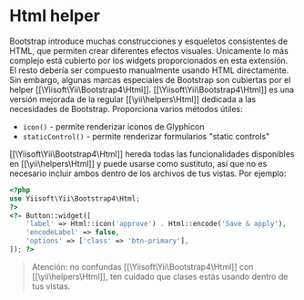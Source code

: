 Html helper
===========

Bootstrap introduce muchas construcciones y esqueletos consistentes de HTML, que permiten crear diferentes efectos visuales.
Unicamente lo más complejo está cubierto por los widgets proporcionados en esta extensión. El resto debería ser
compuesto manualmente usando HTML directamente.
Sin embargo, algunas marcas especiales de Bootstrap son cubiertas por el helper [[\Yiisoft\Yii\Bootstrap4\Html]].
[[\Yiisoft\Yii\Bootstrap4\Html]] es una versión mejorada de la regular [[\yii\helpers\Html]] dedicada a las necesidades de Bootstrap.
Proporciona varios métodos útiles:

 - `icon()` - permite renderizar iconos de Glyphicon
 - `staticControl()` - permite renderizar formularios "static controls"

[[\Yiisoft\Yii\Bootstrap4\Html]] hereda todas las funcionalidades disponibles en [[\yii\helpers\Html]] y puede usarse como sustituto,
así que no es necesario incluir ambos dentro de los archivos de tus vistas.
Por ejemplo:

```php
<?php
use Yiisoft\Yii\Bootstrap4\Html;
?>
<?= Button::widget([
    'label' => Html::icon('approve') . Html::encode('Save & apply'),
    'encodeLabel' => false,
    'options' => ['class' => 'btn-primary'],
]); ?>
```

> Atención: no confundas [[\Yiisoft\Yii\Bootstrap4\Html]] con [[\yii\helpers\Html]], ten cuidado que clases estás usando dentro de tus vistas.
